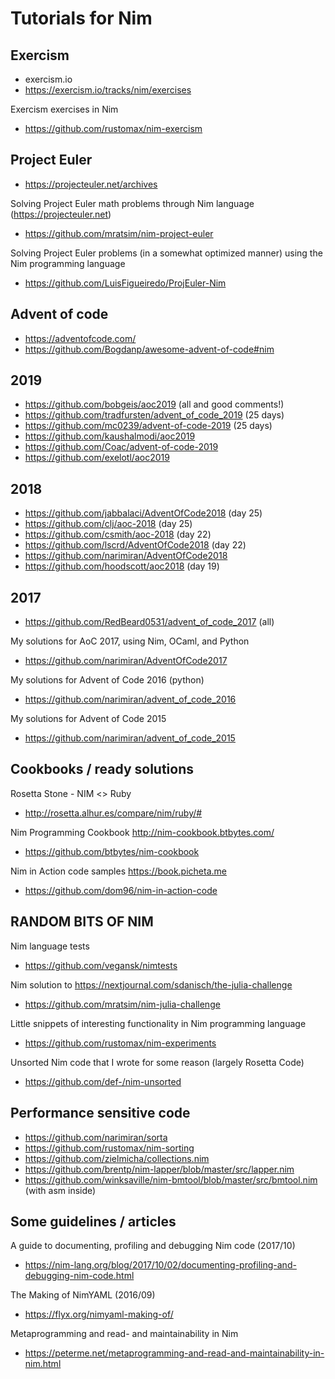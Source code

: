 # Tutorials for Nim


Exercism
-------------------------------------------------------------------------------


- exercism.io
- https://exercism.io/tracks/nim/exercises


Exercism exercises in Nim
- https://github.com/rustomax/nim-exercism



Project Euler
-------------------------------------------------------------------------------


- https://projecteuler.net/archives

Solving Project Euler math problems through Nim language (https://projecteuler.net)
- https://github.com/mratsim/nim-project-euler


Solving Project Euler problems (in a somewhat optimized manner) using the Nim programming language
- https://github.com/LuisFigueiredo/ProjEuler-Nim



Advent of code
-------------------------------------------------------------------------------


- https://adventofcode.com/
- https://github.com/Bogdanp/awesome-advent-of-code#nim


## 2019
- https://github.com/bobgeis/aoc2019 (all and good comments!)
- https://github.com/tradfursten/advent_of_code_2019 (25 days)
- https://github.com/mc0239/advent-of-code-2019 (25 days)
- https://github.com/kaushalmodi/aoc2019
- https://github.com/Coac/advent-of-code-2019
- https://github.com/exelotl/aoc2019


## 2018
- https://github.com/jabbalaci/AdventOfCode2018 (day 25)
- https://github.com/clj/aoc-2018 (day 25)
- https://github.com/csmith/aoc-2018 (day 22)
- https://github.com/lscrd/AdventOfCode2018 (day 22)
- https://github.com/narimiran/AdventOfCode2018
- https://github.com/hoodscott/aoc2018 (day 19)


## 2017
- https://github.com/RedBeard0531/advent_of_code_2017 (all)

My solutions for AoC 2017, using Nim, OCaml, and Python
- https://github.com/narimiran/AdventOfCode2017


My solutions for Advent of Code 2016 (python)
- https://github.com/narimiran/advent_of_code_2016


My solutions for Advent of Code 2015
- https://github.com/narimiran/advent_of_code_2015



Cookbooks / ready solutions
-------------------------------------------------------------------------------


Rosetta Stone - NIM <> Ruby
- http://rosetta.alhur.es/compare/nim/ruby/#


Nim Programming Cookbook http://nim-cookbook.btbytes.com/
- https://github.com/btbytes/nim-cookbook


Nim in Action code samples https://book.picheta.me
- https://github.com/dom96/nim-in-action-code


RANDOM BITS OF NIM
-------------------------------------------------------------------------------


Nim language tests
- https://github.com/vegansk/nimtests


Nim solution to https://nextjournal.com/sdanisch/the-julia-challenge
- https://github.com/mratsim/nim-julia-challenge


Little snippets of interesting functionality in Nim programming language
- https://github.com/rustomax/nim-experiments


Unsorted Nim code that I wrote for some reason (largely Rosetta Code)
- https://github.com/def-/nim-unsorted



Performance sensitive code
-------------------------------------------------------------------------------

- https://github.com/narimiran/sorta
- https://github.com/rustomax/nim-sorting
- https://github.com/zielmicha/collections.nim
- https://github.com/brentp/nim-lapper/blob/master/src/lapper.nim
- https://github.com/winksaville/nim-bmtool/blob/master/src/bmtool.nim (with asm inside)


Some guidelines / articles
-------------------------------------------------------------------------------


A guide to documenting, profiling and debugging Nim code (2017/10)
- https://nim-lang.org/blog/2017/10/02/documenting-profiling-and-debugging-nim-code.html


The Making of NimYAML (2016/09)
- https://flyx.org/nimyaml-making-of/


Metaprogramming and read- and maintainability in Nim
- https://peterme.net/metaprogramming-and-read-and-maintainability-in-nim.html
